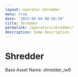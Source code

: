 ```yaml
---
layout: operator-shredder
menu: true
date: '2023-09-04 08:56:59'
title: Shredder
permalink: /operators/shredder/
description: Some description.
---
```


# Shredder

Base Asset Name: shredder_iw9